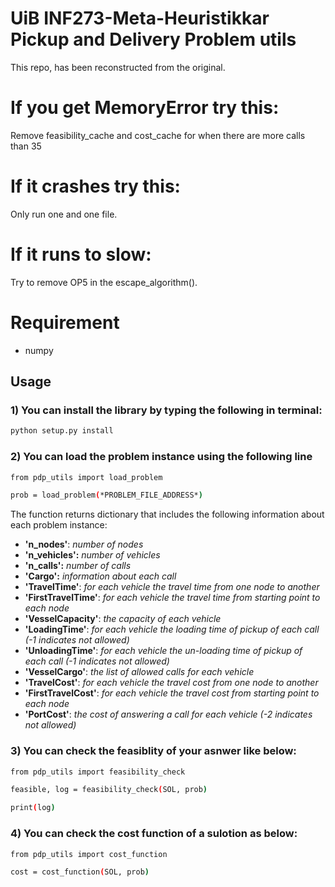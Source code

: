 # UiB INF273-Meta-Heuristikkar Pickup and Delivery Problem utils
This repo, has been reconstructed from the original.

# If you get MemoryError try this:
Remove feasibility_cache and cost_cache for when there are more calls than 35

# If it crashes try this:
Only run one and one file. 

# If it runs to slow:
Try to remove OP5 in the escape_algorithm().




# Requirement
- numpy

## Usage
### 1) You can install the library by typing the following in terminal:
```bash
python setup.py install
```
### 2) You can load the problem instance using the following line

```bash
from pdp_utils import load_problem

prob = load_problem(*PROBLEM_FILE_ADDRESS*)
```
The function returns dictionary that includes the following information about each problem instance:
- **'n_nodes'**: _number of nodes_
- **'n_vehicles':** _number of vehicles_ 
- **'n_calls':** _number of calls_ 
- **'Cargo':** _information about each call_
- **'TravelTime'**: _for each vehicle the travel time from one node to another_
- **'FirstTravelTime'**: _for each vehicle the travel time from starting point to each node_ 
- **'VesselCapacity'**: _the capacity of each vehicle_
- **'LoadingTime'**: _for each vehicle the loading time of pickup of each call (-1 indicates not allowed)_ 
- **'UnloadingTime'**: _for each vehicle the un-loading time of pickup of each call (-1 indicates not allowed)_ 
- **'VesselCargo'**: _the list of allowed calls for each vehicle_
- **'TravelCost'**: _for each vehicle the travel cost from one node to another_
- **'FirstTravelCost'**:  _for each vehicle the travel cost from starting point to each node_
- **'PortCost'**: _the cost of answering a call for each vehicle (-2 indicates not allowed)_
### 3) You can check the feasiblity of your asnwer like below:
```bash
from pdp_utils import feasibility_check

feasible, log = feasibility_check(SOL, prob)

print(log)
```
### 4) You can check the cost function of a sulotion as below:
```bash
from pdp_utils import cost_function

cost = cost_function(SOL, prob)
```